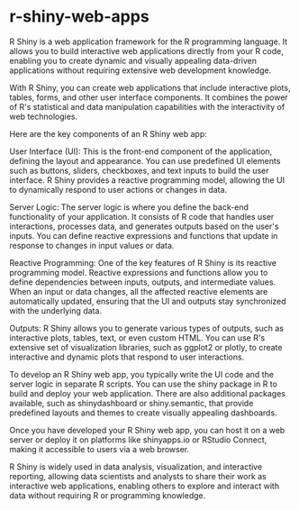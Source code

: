# r-shiny-web-apps

R Shiny is a web application framework for the R programming language. It allows you to build interactive web applications directly from your R code, enabling you to create dynamic and visually appealing data-driven applications without requiring extensive web development knowledge.

With R Shiny, you can create web applications that include interactive plots, tables, forms, and other user interface components. It combines the power of R's statistical and data manipulation capabilities with the interactivity of web technologies.

Here are the key components of an R Shiny web app:

User Interface (UI): This is the front-end component of the application, defining the layout and appearance. You can use predefined UI elements such as buttons, sliders, checkboxes, and text inputs to build the user interface. R Shiny provides a reactive programming model, allowing the UI to dynamically respond to user actions or changes in data.

Server Logic: The server logic is where you define the back-end functionality of your application. It consists of R code that handles user interactions, processes data, and generates outputs based on the user's inputs. You can define reactive expressions and functions that update in response to changes in input values or data.

Reactive Programming: One of the key features of R Shiny is its reactive programming model. Reactive expressions and functions allow you to define dependencies between inputs, outputs, and intermediate values. When an input or data changes, all the affected reactive elements are automatically updated, ensuring that the UI and outputs stay synchronized with the underlying data.

Outputs: R Shiny allows you to generate various types of outputs, such as interactive plots, tables, text, or even custom HTML. You can use R's extensive set of visualization libraries, such as ggplot2 or plotly, to create interactive and dynamic plots that respond to user interactions.

To develop an R Shiny web app, you typically write the UI code and the server logic in separate R scripts. You can use the shiny package in R to build and deploy your web application. There are also additional packages available, such as shinydashboard or shiny.semantic, that provide predefined layouts and themes to create visually appealing dashboards.

Once you have developed your R Shiny web app, you can host it on a web server or deploy it on platforms like shinyapps.io or RStudio Connect, making it accessible to users via a web browser.

R Shiny is widely used in data analysis, visualization, and interactive reporting, allowing data scientists and analysts to share their work as interactive web applications, enabling others to explore and interact with data without requiring R or programming knowledge.
